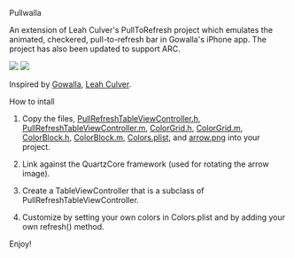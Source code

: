 Pullwalla

An extension of Leah Culver's PullToRefresh project which emulates the animated, checkered, pull-to-refresh bar in Gowalla's iPhone app.  The project has also been updated to support ARC.

![](http://cluttr.com/downloads/pullwalla1.jpg)
![](http://cluttr.com/downloads/pullwalla2.jpg)

Inspired by [Gowalla](http://gowalla.com/), [Leah Culver](http://blog.leahculver.com/).


How to intall

1. Copy the files, [PullRefreshTableViewController.h](https://raw.github.com/leah/PullToRefresh/master/Classes/PullRefreshTableViewController.h),
[PullRefreshTableViewController.m](https://raw.github.com/leah/PullToRefresh/master/Classes/PullRefreshTableViewController.m),
[ColorGrid.h](https://raw.github.com/dejager/Pullwalla/master/Pullwalla/ColorGrid.h),
[ColorGrid.m](https://raw.github.com/dejager/Pullwalla/master/Pullwalla/ColorGrid.m),
[ColorBlock.h](https://raw.github.com/dejager/Pullwalla/master/Pullwalla/ColorBlock.h),
[ColorBlock.m](https://raw.github.com/dejager/Pullwalla/master/Pullwalla/ColorBlock.m),
[Colors.plist](https://raw.github.com/dejager/Pullwalla/master/Pullwalla/Colors.plist),
and [arrow.png](http://github.com/leah/PullToRefresh/raw/master/arrow.png) into your project.

2. Link against the QuartzCore framework (used for rotating the arrow image).

3. Create a TableViewController that is a subclass of PullRefreshTableViewController.

4. Customize by setting your own colors in Colors.plist and by adding your own refresh() method.


Enjoy!
